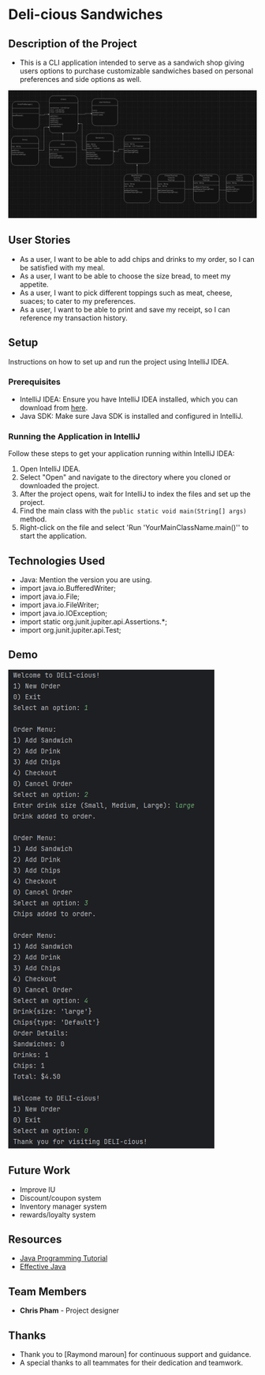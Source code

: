 # Deli-cious Sandwiches

## Description of the Project

- This is a CLI application intended to serve as a sandwich shop giving users options to purchase customizable sandwiches based on personal preferences and side options as well.

![Screenshot 2024-11-14 160126.png](Screenshot%202024-11-14%20160126.png)

## User Stories

- As a user, I want to be able to add chips and drinks to my order, so I can be satisfied with my meal.
- As a user, I want to be able to choose the size bread, to meet my appetite.
- As a user, I want to pick different toppings such as meat, cheese, suaces; to cater to my preferences.
- As a user, I want to be able to print and save my receipt, so I can reference my transaction history.

## Setup

Instructions on how to set up and run the project using IntelliJ IDEA.

### Prerequisites

- IntelliJ IDEA: Ensure you have IntelliJ IDEA installed, which you can download from [here](https://www.jetbrains.com/idea/download/).
- Java SDK: Make sure Java SDK is installed and configured in IntelliJ.

### Running the Application in IntelliJ

Follow these steps to get your application running within IntelliJ IDEA:

1. Open IntelliJ IDEA.
2. Select "Open" and navigate to the directory where you cloned or downloaded the project.
3. After the project opens, wait for IntelliJ to index the files and set up the project.
4. Find the main class with the `public static void main(String[] args)` method.
5. Right-click on the file and select 'Run 'YourMainClassName.main()'' to start the application.

## Technologies Used

- Java: Mention the version you are using.
- import java.io.BufferedWriter; 
- import java.io.File; 
- import java.io.FileWriter; 
- import java.io.IOException;
- import static org.junit.jupiter.api.Assertions.*; 
- import org.junit.jupiter.api.Test;

## Demo

![Screenshot 2024-11-13 153548.png](Screenshot%202024-11-13%20153548.png)




## Future Work

- Improve IU
- Discount/coupon system
- Inventory manager system
- rewards/loyalty system

## Resources

- [Java Programming Tutorial](https://www.example.com)
- [Effective Java](https://www.example.com)

## Team Members

- **Chris Pham** - Project designer

## Thanks

- Thank you to [Raymond maroun] for continuous support and guidance.
- A special thanks to all teammates for their dedication and teamwork.
